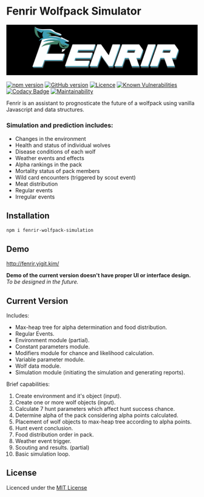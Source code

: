 # Fenrir Wolfpack Simulator
![alt text][logo]

[logo]: https://github.com/skywarth/Fenrir-wolfpack-simulator/blob/master/resc/fenrir-logo-black.png "Fenrir Wolfpack Simulator"

[![npm version](https://badge.fury.io/js/fenrir-wolfpack-simulation.svg)](https://badge.fury.io/js/fenrir-wolfpack-simulation) [![GitHub version](https://badge.fury.io/gh/skywarth%2FFenrir-wolfpack-simulator.svg)](https://badge.fury.io/gh/skywarth%2FFenrir-wolfpack-simulator) [![Licence](https://img.shields.io/github/license/skywarth/Fenrir-wolfpack-simulator.svg)](https://github.com/skywarth/Fenrir-wolfpack-simulator/blob/master/LICENSE) [![Known Vulnerabilities](https://snyk.io//test/github/skywarth/Fenrir-wolfpack-simulator/badge.svg?targetFile=package.json)](https://snyk.io//test/github/skywarth/Fenrir-wolfpack-simulator?targetFile=package.json) [![Codacy Badge](https://api.codacy.com/project/badge/Grade/eed7a2a915f14a1a9cedfb22fb84fc59)](https://www.codacy.com/app/skywarth/Fenrir-wolfpack-simulator?utm_source=github.com&amp;utm_medium=referral&amp;utm_content=skywarth/Fenrir-wolfpack-simulator&amp;utm_campaign=Badge_Grade) [![Maintainability](https://api.codeclimate.com/v1/badges/e6cb30155821937d3c47/maintainability)](https://codeclimate.com/github/skywarth/Fenrir-wolfpack-simulator/maintainability)

Fenrir is an assistant to prognosticate the future of a wolfpack using vanilla Javascript and data structures. 

### Simulation and prediction includes:
* Changes in the environment
* Health and status of individual wolves
* Disease conditions of each wolf
* Weather events and effects
* Alpha rankings in the pack
* Mortality status of pack members
* Wild card encounters (triggered by scout event)
* Meat distribution
* Regular events
* Irregular events



## Installation
```
npm i fenrir-wolfpack-simulation
```

## Demo
http://fenrir.yigit.kim/

**Demo of the current version doesn't have proper UI or interface design.** *To be designed in the future.*

## Current Version
Includes:
* Max-heap tree for alpha determination and food distribution.
* Regular Events.
* Environment module (partial).
* Constant parameters module.
* Modifiers module for chance and likelihood calculation.
* Variable parameter module.
* Wolf data module.
* Simulation module (initiating the simulation and generating reports).

Brief capabilities:
1. Create environment and it's object (input).
2. Create one or more wolf objects (input).
3. Calculate 7 hunt parameters which affect hunt success chance.
4. Determine alpha of the pack considering alpha points calculated.
5. Placement of wolf objects to max-heap tree according to alpha points.
6. Hunt event conclusion.
7. Food distribution order in pack.
8. Weather event trigger.
9. Scouting and results. (partial)
10. Basic simulation loop.

## License
Licenced under the [MIT License](https://github.com/skywarth/Fenrir-wolfpack-simulator/blob/master/LICENSE)

